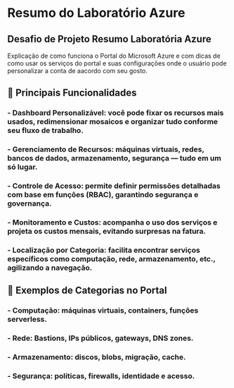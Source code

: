 # Resumo do Laboratório Azure  
## Desafio de Projeto Resumo Laboratória Azure

Explicação de como funciona o Portal do Microsoft Azure e com dicas de como usar os serviços do portal e suas configurações onde o usuário pode personalizar a conta 
de aacordo com seu gosto. 

## 🔧 Principais Funcionalidades
### - Dashboard Personalizável: você pode fixar os recursos mais usados, redimensionar mosaicos e organizar tudo conforme seu fluxo de trabalho.
### - Gerenciamento de Recursos: máquinas virtuais, redes, bancos de dados, armazenamento, segurança — tudo em um só lugar.
### - Controle de Acesso: permite definir permissões detalhadas com base em funções (RBAC), garantindo segurança e governança.
### - Monitoramento e Custos: acompanha o uso dos serviços e projeta os custos mensais, evitando surpresas na fatura.
### - Localização por Categoria: facilita encontrar serviços específicos como computação, rede, armazenamento, etc., agilizando a navegação.

## 🧱 Exemplos de Categorias no Portal
### - Computação: máquinas virtuais, containers, funções serverless.
### - Rede: Bastions, IPs públicos, gateways, DNS zones.
### - Armazenamento: discos, blobs, migração, cache.
### - Segurança: políticas, firewalls, identidade e acesso.

